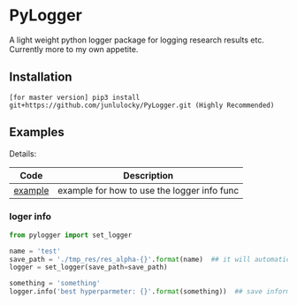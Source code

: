 # PyLogger
A light weight python logger package for logging research results etc. Currently more to my own appetite.


## Installation

```
[for master version] pip3 install git+https://github.com/junlulocky/PyLogger.git (Highly Recommended)
```


## Examples

Details:

| Code | Description |
|:-------:| ----------- |
| [example](./examples/logger_info.py) | example for how to use the logger info func |


### loger info
```python
from pylogger import set_logger

name = 'test'
save_path = './tmp_res/res_alpha-{}'.format(name)  ## it will automatically create the folder of res_alpha-test
logger = set_logger(save_path=save_path)

something = 'something'
logger.info('best hyperparmeter: {}'.format(something))  ## save information to log
```
